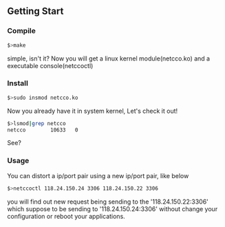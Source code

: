 ## Getting Start
### Compile
```bash
$>make
```
simple, isn't it? Now you will get a linux kernel module(netcco.ko) and a executable console(netccoctl)
### Install
```bash
$>sudo insmod netcco.ko
```
Now you already have it in system kernel, Let's check it out!
```bash
$>lsmod|grep netcco
netcco        10633   0
```
See?
### Usage
You can distort a ip/port pair using a new ip/port pair, like below
```bash
$>netccoctl 118.24.150.24 3306 118.24.150.22 3306
```
you will find out new request being sending to the '118.24.150.22:3306' which suppose to be sending to '118.24.150.24:3306' without change your configuration or reboot your applications.